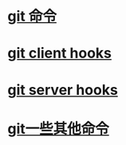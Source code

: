 # [git 命令](git_command.md)
# [git client hooks](client_hooks.md)
# [git server hooks](customhooks.md)
# [git一些其他命令](git_operation.md)